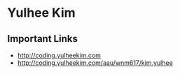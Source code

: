 # Yulhee Kim

## Important Links

- http://coding.yulheekim.com
- http://coding.yulheekim.com/aau/wnm617/kim.yulhee